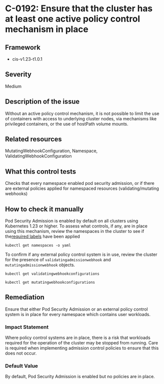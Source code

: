 # C-0192: Ensure that the cluster has at least one active policy control mechanism in place

## Framework
* cis-v1.23-t1.0.1
 
## Severity
Medium

## Description of the issue
Without an active policy control mechanism, it is not possible to limit the use of containers with access to underlying cluster nodes, via mechanisms like privileged containers, or the use of hostPath volume mounts.
 
## Related resources
MutatingWebhookConfiguration, Namespace, ValidatingWebhookConfiguration
 
## What this control tests 
Checks that every namespace enabled pod security admission, or if there are external policies applied for namespaced resources (validating/mutating webhooks)
 
## How to check it manually 
Pod Security Admission is enabled by default on all clusters using Kubernetes 1.23 or higher. To assess what controls, if any, are in place using this mechanism, review the namespaces in the cluster to see if the[required labels](https://kubernetes.io/docs/concepts/security/pod-security-admission/#pod-security-admission-labels-for-namespaces) have been applied

 
```
kubectl get namespaces -o yaml

```
 To confirm if any external policy control system is in use, review the cluster for the presence of `validatingadmissionwebhook` and `mutatingadmissionwebhook` objects.

 
```
kubectl get validatingwebhookconfigurations

```
 
```
kubectl get mutatingwebhookconfigurations

```
 
## Remediation
Ensure that either Pod Security Admission or an external policy control system is in place for every namespace which contains user workloads.
 
### Impact Statement
Where policy control systems are in place, there is a risk that workloads required for the operation of the cluster may be stopped from running. Care is required when implementing admission control policies to ensure that this does not occur.
 
### Default Value
By default, Pod Security Admission is enabled but no policies are in place.
 
